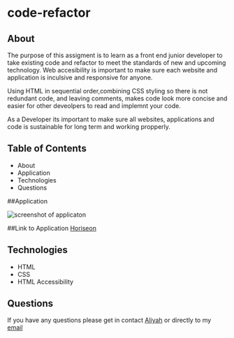 # code-refactor 

## About 
The purpose of this assigment is to learn as a front end junior developer to take existing code and refactor to meet the standards of new and upcoming technology. Web accesibility is important to make sure each website and application is inculsive and responsive for anyone. 

Using HTML in sequential order,combining CSS styling so there is not redundant code, and leaving comments, makes code look more concise and easier for other deveolpers to read and implemnt your code. 

As a Developer its important to make sure all websites, applications and code is sustainable for long term and working propperly. 

## Table of Contents 
* About 
* Application 
* Technologies 
* Questions 

##Application 

![screenshot of applicaton](./assets/images/screenshot.png)

##Link to Application 
[Horiseon](https://aliyahgutierrez.github.io/code-refactor/)

## Technologies
* HTML 
* CSS 
* HTML Accessibility 

## Questions
If you have any questions please get in contact [Aliyah](https://github.com/aliyahgutierrez) or directly to my  [email](gutierrezaliyah@gmail.com)